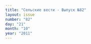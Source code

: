 ```yaml
---
title: "Сельские вести - Выпуск №82"
layout: issue
number: "82"
day: "21"
month: "10"
year: "2011"
---
```

